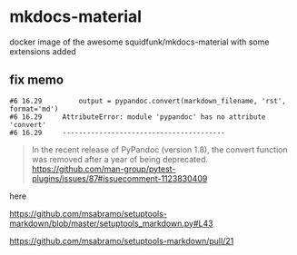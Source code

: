 # mkdocs-material
docker image of the awesome squidfunk/mkdocs-material with some extensions added

## fix memo

```
#6 16.29         output = pypandoc.convert(markdown_filename, 'rst', format='md')
#6 16.29     AttributeError: module 'pypandoc' has no attribute 'convert'
#6 16.29     ----------------------------------------
```

> In the recent release of PyPandoc (version 1.8), the convert function was removed after a year of being deprecated.
https://github.com/man-group/pytest-plugins/issues/87#issuecomment-1123830409

here

https://github.com/msabramo/setuptools-markdown/blob/master/setuptools_markdown.py#L43

https://github.com/msabramo/setuptools-markdown/pull/21

